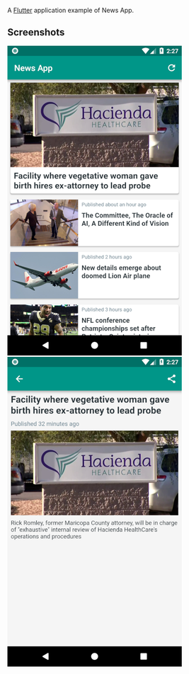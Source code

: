 A [Flutter](https://flutter.io/) application example of News App.

## Screenshots
![Home Screenshot](https://github.com/diego1araujo/flutter-news-app/blob/master/assets/images/screenshot-01.png)
![Detail Screenshot](https://github.com/diego1araujo/flutter-news-app/blob/master/assets/images/screenshot-02.png)
